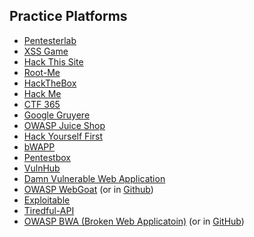 ## Practice Platforms

- [Pentesterlab](https://pentesterlab.com/)
- [XSS Game](https://xss-game.appspot.com/)
- [Hack This Site](https://www.hackthissite.org)
- [Root-Me](https://www.root-me.org)
- [HackTheBox](https://www.hackthebox.eu)
- [Hack Me](https://hack.me) 
- [CTF 365](https://ctf365.com)
- [Google Gruyere](https://google-gruyere.appspot.com/)
- [OWASP Juice Shop](http://juice-shop.herokuapp.com/)
- [Hack Yourself First](http://hackyourselffirst.troyhunt.com/)
- [bWAPP](http://www.itsecgames.com/)
- [Pentestbox](https://pentestbox.org/)
- [VulnHub](https://www.vulnhub.com/)
- [Damn Vulnerable Web Application](http://www.dvwa.co.uk/)
- [OWASP WebGoat](https://www.owasp.org/index.php/Category:OWASP_WebGoat_Project) (or in [Github](https://github.com/WebGoat/WebGoat))
- [Exploitable](https://github.com/Miserlou/Exploitable)
- [Tiredful-API](https://github.com/payatu/Tiredful-API)
- [OWASP BWA (Broken Web Applicatoin)](https://www.owasp.org/index.php/OWASP_Broken_Web_Applications_Project) (or in [GitHub](https://github.com/chuckfw/owaspbwa/))

